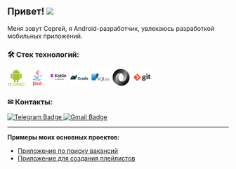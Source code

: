 ## Привет! <img src="https://media.giphy.com/media/hvRJCLFzcasrR4ia7z/giphy.gif" width="30px"/>


Меня зовут Сергей, я Android-разработчик, увлекаюсь разработкой мобильных приложений.

### 🛠️ Стек технологий:
<div>
  <img src="https://github.com/devicons/devicon/blob/master/icons/android/android-plain-wordmark.svg" title="Android" alt="Android" width="40" height="40"/>&nbsp;
  <img src="https://github.com/devicons/devicon/blob/master/icons/java/java-original-wordmark.svg" title="Java" alt="Java" width="40" height="40"/>&nbsp;
  <img src="https://github.com/devicons/devicon/blob/master/icons/kotlin/kotlin-original-wordmark.svg" title="Kotlin" alt="Kotlin" width="40" height="40"/>&nbsp;
  <img src="https://github.com/devicons/devicon/blob/master/icons/gradle/gradle-original-wordmark.svg" title="Gradle" alt="Gradle" width="40" height="40"/>&nbsp;
  <img src="https://github.com/devicons/devicon/blob/master/icons/sqlite/sqlite-original-wordmark.svg" title="SQLite" alt="SQLite" width="40" height="40"/>&nbsp;
  <img src="https://github.com/devicons/devicon/blob/master/icons/json/json-original.svg" title="Json" alt="Json" width="40" height="40"/>&nbsp;
  <img src="https://github.com/devicons/devicon/blob/master/icons/git/git-original-wordmark.svg" title="Git" alt="Git" width="40" height="40"/>&nbsp;
</div>

### &#9993; Контакты: 
<div id="badges">
    <a href="https://t.me/Spyker3D">
    <img src="https://img.shields.io/badge/Telegram-blue?logo=telegram&logoColor=white&style=for-the-badge" alt="Telegram Badge"/>
    </a>
    <a href="mailto:spyker403@gmail.com">
    <img src="https://img.shields.io/badge/Gmail-D14836?style=for-the-badge&logo=gmail&logoColor=white" alt="Gmail Badge"/>
    </a>
  </div>

---          
**Примеры моих основных проектов:**
  - [Приложение по поиску вакансий](https://github.com/Spyker3D/EasyJob)
  - [Приложение для создания плейлистов](https://github.com/Spyker3D/PlaylistMaker)      






